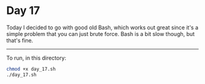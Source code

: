 # Day 17

Today I decided to go with good old Bash, which works out great since it's a simple problem that
you can just brute force. Bash is a bit slow though, but that's fine.

---

To run, in this directory:

```bash
chmod +x day_17.sh
./day_17.sh
```
